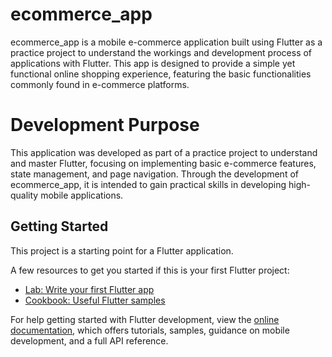 # ecommerce_app

ecommerce_app is a mobile e-commerce application built using Flutter as a practice project to understand the workings and development process of applications with Flutter. This app is designed to provide a simple yet functional online shopping experience, featuring the basic functionalities commonly found in e-commerce platforms.

# Development Purpose
This application was developed as part of a practice project to understand and master Flutter, focusing on implementing basic e-commerce features, state management, and page navigation. Through the development of ecommerce_app, it is intended to gain practical skills in developing high-quality mobile applications.

## Getting Started

This project is a starting point for a Flutter application.

A few resources to get you started if this is your first Flutter project:

- [Lab: Write your first Flutter app](https://docs.flutter.dev/get-started/codelab)
- [Cookbook: Useful Flutter samples](https://docs.flutter.dev/cookbook)

For help getting started with Flutter development, view the
[online documentation](https://docs.flutter.dev/), which offers tutorials,
samples, guidance on mobile development, and a full API reference.
